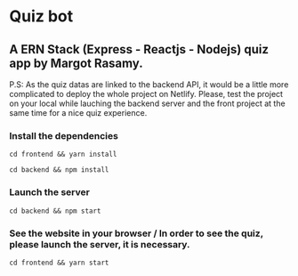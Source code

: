 # Quiz bot
## A ERN Stack (Express - Reactjs - Nodejs) quiz app by Margot Rasamy.

P.S: As the quiz datas are linked to the backend API, it would be a little more complicated to deploy the whole project on Netlify.
Please, test the project on your local while lauching the backend server and the front project at the same time for a nice quiz experience.

### Install the dependencies
```console
cd frontend && yarn install
```

```console
cd backend && npm install
```

### Launch the server

```console
cd backend && npm start
```

### See the website in your browser / In order to see the quiz, please launch the server, it is necessary.

```console
cd frontend && yarn start
```

